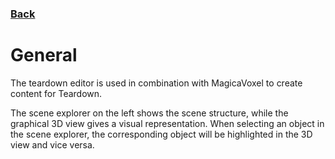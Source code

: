 ### [Back](../README.md)
# General
The teardown editor is used in combination with MagicaVoxel to create content for Teardown.

The scene explorer on the left shows the scene structure, while the graphical 3D view gives a visual representation. When selecting an object in the scene explorer, the corresponding object will be highlighted in the 3D view and vice versa.